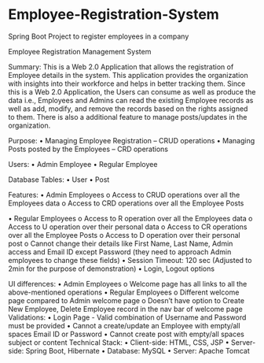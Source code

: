 # Employee-Registration-System
Spring Boot Project to register employees in a company

Employee Registration Management System

Summary:
This is a Web 2.0 Application that allows the registration of Employee details in the system. This application provides the organization with insights into their workforce and helps in better tracking them. Since this is a Web 2.0 Application, the Users can consume as well as produce the data i.e., Employees and Admins can read the existing Employee records as well as add, modify, and remove the records based on the rights assigned to them. There is also a additional feature to manage posts/updates in the organization.

Purpose:
•	Managing Employee Registration – CRUD operations
•	Managing Posts posted by the Employees – CRD operations

Users:
•	Admin Employee
•	Regular Employee

Database Tables:
•	User
•	Post

Features:
•	Admin Employees
  o	Access to CRUD operations over all the Employees data
  o	Access to CRD operations over all the Employee Posts

•	Regular Employees
  o	Access to R operation over all the Employees data
  o	Access to U operation over their personal data
  o	Access to CR operations over all the Employee Posts
  o	Access to D operation over their personal post
  o	Cannot change their details like First Name, Last Name, Admin access and Email ID except Password (they need to approach Admin employees to change these fields)
•	Session Timeout: 120 sec (Adjusted to 2min for the purpose of demonstration)
•	Login, Logout options

UI differences:
•	Admin Employees
  o	Welcome page has all links to all the above-mentioned operations
•	Regular Employees
  o	Different welcome page compared to Admin welcome page
  o	Doesn’t have option to Create New Employee, Delete Employee record in the nav bar of welcome page
Validations:
•	Login Page - Valid combination of Username and Password must be provided
•	Cannot a create/update an Employee with empty/all spaces Email ID or Password
•	Cannot create post with empty/all spaces subject or content
Technical Stack:
•	Client-side: HTML, CSS, JSP
•	Server-side: Spring Boot, Hibernate 
•	Database: MySQL
•	Server: Apache Tomcat
